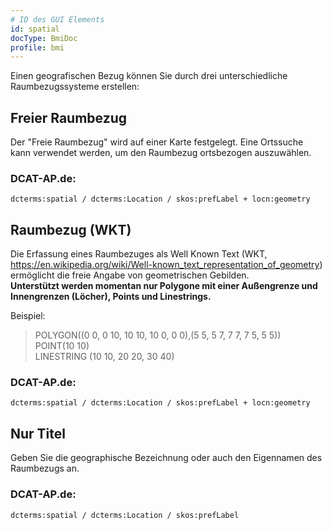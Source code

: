 ```yaml
---
# ID des GUI Elements
id: spatial
docType: BmiDoc
profile: bmi
---
```


Einen geografischen Bezug können Sie durch drei unterschiedliche Raumbezugssysteme erstellen:<br />

## Freier Raumbezug
Der "Freie Raumbezug" wird auf einer Karte festgelegt. Eine Ortssuche kann verwendet werden, um den Raumbezug ortsbezogen auszuwählen.

### DCAT-AP.de:
`dcterms:spatial / dcterms:Location / skos:prefLabel + locn:geometry`

## Raumbezug (WKT)
Die Erfassung eines Raumbezuges als Well Known Text (WKT, https://en.wikipedia.org/wiki/Well-known_text_representation_of_geometry) ermöglicht die freie Angabe von geometrischen Gebilden.<br />
**Unterstützt werden momentan nur Polygone mit einer Außengrenze und Innengrenzen (Löcher), Points und Linestrings.**

Beispiel:
>  POLYGON((0 0, 0 10, 10 10, 10 0, 0 0),(5 5, 5 7, 7 7, 7 5, 5 5))  
>  POINT(10 10)  
>  LINESTRING (10 10, 20 20, 30 40)  

### DCAT-AP.de:
`dcterms:spatial / dcterms:Location / skos:prefLabel + locn:geometry`

## Nur Titel
Geben Sie die geographische Bezeichnung oder auch den Eigennamen des Raumbezugs an.

### DCAT-AP.de:
`dcterms:spatial / dcterms:Location / skos:prefLabel`

